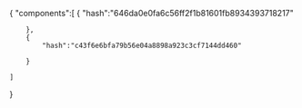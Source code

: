 {
    "components":[
        {
            "hash":"646da0e0fa6c56ff2f1b81601fb8934393718217"
            
        },
        {
            "hash":"c43f6e6bfa79b56e04a8898a923c3cf7144dd460"
            
        }
        
    ]
}
